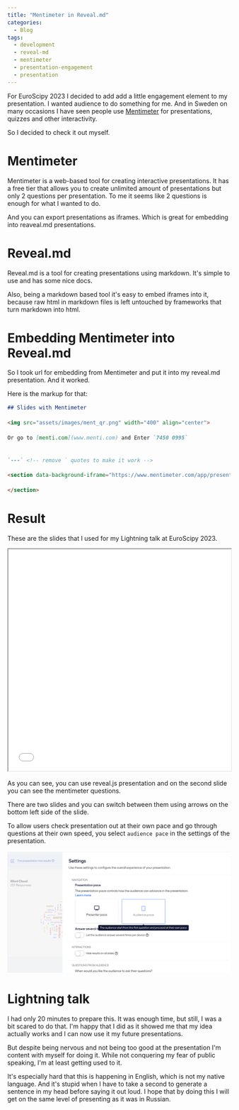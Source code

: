 ```yaml
---
title: "Mentimeter in Reveal.md"
categories:
  - Blog
tags:
  - development
  - reveal-md
  - mentimeter
  - presentation-engagement
  - presentation
---
```


For EuroScipy 2023 I decided to add add a little engagement element to my presentation. I wanted audience to do
something for me. And in Sweden on many occasions I have seen people use [Mentimeter](https://www.mentimeter.com/) for
presentations, quizzes and other interactivity.

So I decided to check it out myself.

# Mentimeter

Mentimeter is a web-based tool for creating interactive presentations. It has a free tier that allows you to create 
unlimited amount of presentations but only 2 questions per presentation. To me it seems like 2 questions is enough for
what I wanted to do.

And you can export presentations as iframes. Which is great for embedding into reaveal.md presentations.

# Reveal.md

Reveal.md is a tool for creating presentations using markdown. It's simple to use and has some nice docs.

Also, being a markdown based tool it's easy to embed iframes into it, because raw html in markdown files is left untouched
by frameworks that turn markdown into html.

# Embedding Mentimeter into Reveal.md

So I took url for embedding from Mentimeter and put it into my reveal.md presentation. And it worked.

Here is the markup for that:

```markdown
## Slides with Mentimeter

<img src="assets/images/ment_qr.png" width="400" align="center">

Or go to [menti.com](www.menti.com) and Enter `7450 0995`


`---` <!-- remove ` quotes to make it work -->

<section data-background-iframe="https://www.mentimeter.com/app/presentation/alhphvtfbcj74f5kdbdonqpymvzopfku/embed" data-background-interactive>

</section>
```

# Result

These are the slides that I used for my Lightning talk at EuroScipy 2023.

<iframe src="/demo/menitmeter-in-reveal-md/slides/slides.html" width="100%" height="500px"></iframe>

As you can see, you can use reveal.js presentation and on the second slide you can see the mentimeter questions.

There are two slides and you can switch between them using arrows on the bottom left side of the slide.

To allow users check presentation out at their own pace and go through questions at their own speed, you select
`audience pace` in the settings of the presentation.

![mentimeter settings](/assets/images/mentimeter-settings-for-sharing.png)

# Lightning talk

I had only 20 minutes to prepare this. It was enough time, but still, I was a bit scared to do that. I'm happy that I
did as it showed me that my idea actually works and I can now use it my future presentations.

But despite being nervous and not being too good at the presentation I'm content with myself for doing it. While not
conquering my fear of public speaking, I'm at least getting used to it.

It's especially hard that this is happening in English, which is not my native language. And it's stupid when I have to
take a second to generate a sentence in my head before saying it out loud. I hope that by doing this I will get on the
same level of presenting as it was in Russian.

